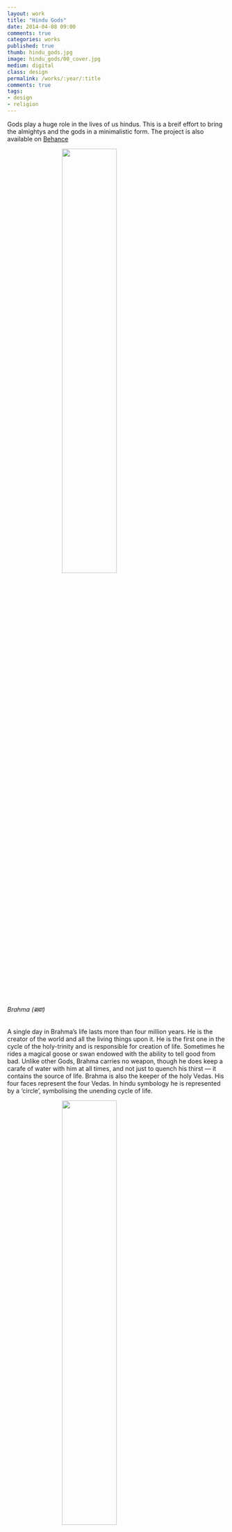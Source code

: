```yaml
---
layout: work
title: "Hindu Gods"
date: 2014-04-08 09:00
comments: true
categories: works
published: true
thumb: hindu_gods.jpg
image: hindu_gods/00_cover.jpg
medium: digital
class: design
permalink: /works/:year/:title
comments: true
tags:
- design
- religion
---
```


<p>Gods play a huge role in the lives of us hindus. This is a breif effort to bring the almightys and the gods in a minimalistic form. The project is also available on <a href="https://www.behance.net/gallery/15940579/Hindu-Gods" target="_blank">Behance</a></p>

<p><img src="/images/works/hindu_gods/01_brahma.jpg" style="display: block;margin-left: auto;margin-right: auto;width: 50%;"/></p>
<p>
	<h6>Brahma (ब्रह्मा)</h6>
	A single day in Brahma’s life lasts more than four million years. He is the creator of the world and all the living things upon it. He is the first one in the cycle of the holy-trinity and is responsible for creation of life. Sometimes he rides a magical goose or swan endowed with the ability to tell good from bad. Unlike other Gods, Brahma carries no weapon, though he does keep a carafe of water with him at all times, and not just to quench his thirst — it contains the source of life. Brahma is also the keeper of the holy Vedas. His four faces represent the four Vedas. In hindu symbology he is represented by a ‘circle’, symbolising the unending cycle of life.
</p>

<p><img src="/images/works/hindu_gods/02_vishnu.jpg" style="display: block;margin-left: auto;margin-right: auto;width: 50%;"/></p>
<p>
	<h6>Vishnu (विष्णु)</h6>
	It is said that opposite forces are always battling for the control of the world. Vishnu’s role in the cycle of the holy-trinity is that of the invincible protector. As the legend goes, when the world did not exist, he was in an dreamless slumber on a serpent bed which was on the ocean of milk. As soon as he opened his eyes he realised himself and the world around him, and henceforth creation begun. He has four hands holding the Shankha (Conch Shell), Chakra (Discus), Gada (Mace) & Padma (Lotus). His mount is an half-eagle half-human creature named Garuda, who is an fear to the snakes.
</p>

<p><img src="/images/works/hindu_gods/03_mahesh.jpg" style="display: block;margin-left: auto;margin-right: auto;width: 50%;"/></p>
<p>
	<h6>Maheshwar (महेश्वर)</h6>
	Maheshwar or Shiva is one of the oldest gods in India and plays many roles. He is a devout meditator and yogi, a cosmic dancer setting the rhythms of the universe & a benevolent protector and a husband.He is the third and the last one in the cycle of holy-trinity. He has the role of a destructor. When Dharma & Adharma are imbalanced in this world he destructs the world and the cycle of creation begins again. He is generally seen smoking weed in the premises of any cemetery, though his original abode is at Mount Kailash, where he rests along with his family. He is seen carrying a trident at all times along with a Damaru (Small Drum).
</p>

<p><img src="/images/works/hindu_gods/04_krishna.jpg" style="display: block;margin-left: auto;margin-right: auto;width: 50%;"/></p>
<p>
	<h6>Krishna (कृष्ण)</h6>
	The eighth incarnation of Vishnu is Krishna. His name means both “the dark one” and “all-attractive one”. He is considered to be one of the most important and widely worshipped gods in India. He took birth in a jail cell to kill the unjust king Kansa, who was also his maternal uncle. But due to circumstances he had to transferred to a cowherd’s home. He grew up as a cowherd herding cows with the melodious tune of his flute, and hence is called Go-pal (Cow-herd). In his childhood he along with his friends would steal butter. These acts gave him the name of Makhan-chor (Butter-thief). As Krishna grew older, he started stealing the hearts of women as well. But the woman most important to him was Radha. The love between Radha and Krishna developed the bhakti-yuga, which came to be known as the ‘hare krishna’ movement.
</p>

<p><img src="/images/works/hindu_gods/05_hanuman.jpg" style="display: block;margin-left: auto;margin-right: auto;width: 50%;"/></p>
<p>
	<h6>Hanuman (हनुमान)</h6>
	Hanuman is the eleventh and the most popular of the lesser known incarnations of Lord Shiva (Maheshwar). He has the head of a monkey and an muscular human body. He is the son of Vayu (Wind god) and often referred to as Pavan-putra (Wind’s-son). He is considered the most devout disciple of Lord Ram, and remains always by his side. When he was sent to bring the elixir-herbs from a mountain to save Laxman’s life on the battlefield, unable to identify the herbs, he brought back the whole mountain. After Ravana kidnapped Sita, he was sent as Ram’s envoy, and was given a ring by Ram to convince Sita that he was truly Ram’s messenger. With a formidable leap he crossed the seas and reached Lanka, where Sita was being held captive. In addition to being strong, clever & witty, he was also a loyal friend. When was the last time someone brought you a mountain?
</p>

<p><img src="/images/works/hindu_gods/06_indra.jpg" style="display: block;margin-left: auto;margin-right: auto;width: 50%;"/></p>
<p>
	<h6>Indra (इंद्र)</h6>
	Indra, also known as Śakra in the Vedas, is the god of war and storms. In ancient times Indra reigned supreme because he controlled the great celestial weapon — the vajra (thunder). Armed with his power drink, soma, and the mighty vajra, Indra would ride into battles on the great white elephant, Airavata, whose mighty steps shook the ground and echoed like thunder. Indra’s most powerful exploit was a dragon named Vritra, who drank all the world’s water. He defeated the dragon and brought back water in the draught stricken land. Indra became a hero and was crowned the king go all gods residing at swarga. But over the time he lost his importance, and was given a minor role of a weather god over the time.
</p>

<p><img src="/images/works/hindu_gods/07_yama.jpg" style="display: block;margin-left: auto;margin-right: auto;width: 50%;"/></p>
<p>
	<h6>Yamraj (यमराज)</h6>
	Yamraj is the god of judgement and death. Knowing everyones deeds, he imparts justice according to their history and then escorts their soul to their final justice in hell or heaven. When a person dies, the yamduts (Yamraj’s sentries) escort the dead persons soul over the river vaitarini to Yamraj’s court where the final judgement is made. He also has a book-keeper named Chitragupta who keeps track of a person deeds. Yamraj holds a mace with spikes which symbolises the weapon of punishment. In some legends it is said that Yamraj didn't begin as a god, he earned the title by being the first human to die and thus the first one to learn about the past of the dead. In others he along with dharma is stated as a form of Vishnu. Due to the grief of his twin sister Yami, the gods created night as a symbol of the passage of time, to bring an end to Yami’s grief.
</p>